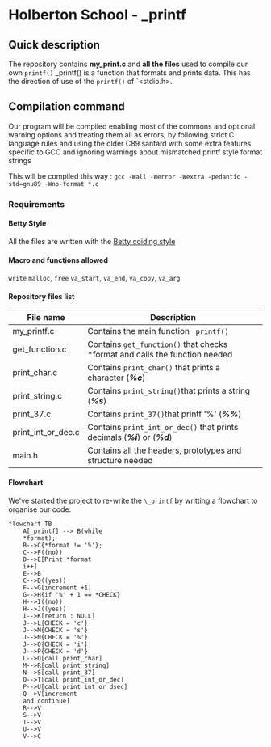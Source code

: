 # Holberton School - \_printf

## Quick description

The repository contains **my_print.c** and **all the files** used to compile our own `printf()`
\_printf() is a function that formats and prints data. This has the direction of use of the `printf()` of `<stdio.h>.


## Compilation command

Our program will be compiled enabling most of the commons and optional warning options and treating them all as errors, by following strict C language rules and using the older C89 santard with some extra features specific to GCC and ignoring warnings about mismatched printf style format strings

This will be compiled this way : 
``gcc -Wall -Werror -Wextra -pedantic -std=gnu89 -Wno-format *.c``


### Requirements

#### Betty Style
All the files are written with the [Betty coiding style](https://www.holbertonschool.fr/post/quest-ce-que-la-regle-betty-dans-le-langage-de-programmation-c)

#### Macro and functions allowed
`write`
`malloc`, `free`
`va_start`, `va_end`, `va_copy`, `va_arg`

#### Repository files list

| File name          | Description                                                                  |
| ------------------ | ---------------------------------------------------------------------------- |
| my_printf.c        | Contains the main function `_printf()`                                       |
| get_function.c     | Contains `get_function()` that checks \*format and calls the function needed |
| print_char.c       | Contains `print_char()` that prints a character (***%c***)                   |
| print_string.c     | Contains `print_string()`that prints a string (***%s***)                     |
| print_37.c         | Contains `print_37()`that printf '%' (***%%***)                              |
| print_int_or_dec.c | Contains `print_int_or_dec()` that prints decimals (***%i***) or (***%d***)  |
| main.h             | Contains all the headers, prototypes and structure needed                    |

#### Flowchart
We've started the project to re-write the `\_printf` by writting a flowchart to organise our code.

```mermaid
flowchart TB
    A[_printf] --> B(while 
    *format);
    B-->C{*format != '%'};
    C-->F((no))
    D-->E[Print *format
    i++]
    E-->B
    C-->D((yes))
    F-->G[increment +1]
    G-->H{if '%' + 1 == *CHECK}
    H-->I((no))
    H-->J((yes))
    I-->K[return : NULL]
    J-->L{CHECK = 'c'}
    J-->M{CHECK = 's'}
    J-->N{CHECK = '%'}
    J-->O{CHECK = 'i'}
    J-->P{CHECK = 'd'}
    L-->Q[call print_char]
    M-->R[call print_string]
    N-->S[call print_37]
    O-->T[call print_int_or_dec]
    P-->U[call print_int_or_dsec]
    Q-->V[increment 
    and continue]
    R-->V
    S-->V
    T-->V
    U-->V
    V-->C
```
